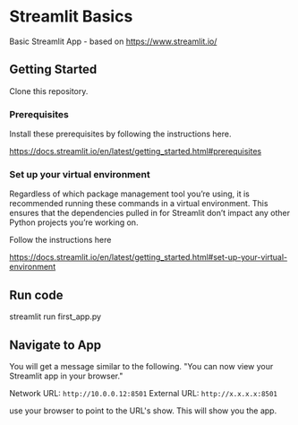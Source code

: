 # Streamlit Basics
Basic Streamlit App - based on https://www.streamlit.io/

## Getting Started

Clone this repository.

### Prerequisites
Install these prerequisites by following the instructions here.

https://docs.streamlit.io/en/latest/getting_started.html#prerequisites

### Set up your virtual environment
Regardless of which package management tool you’re using, it is recommended running these commands in a virtual environment. This ensures that the dependencies pulled in for Streamlit don’t impact any other Python projects you’re working on.

Follow the instructions here

https://docs.streamlit.io/en/latest/getting_started.html#set-up-your-virtual-environment

## Run code
streamlit run first_app.py

## Navigate to App
  You will get a message similar to the following. 
  "You can now view your Streamlit app in your browser."

  Network URL: ``http://10.0.0.12:8501``
  External URL: ``http://x.x.x.x:8501``
  
  use your browser to point to the URL's show. This will show you the app.
